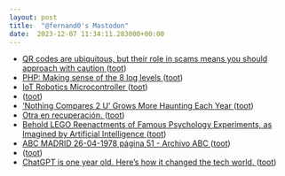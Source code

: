 ```yaml
---
layout: post
title:  "@fernand0's Mastodon"
date:  2023-12-07 11:34:11.283000+00:00
---
```

*  [QR codes are ubiquitous, but their role in scams means you should approach with caution ](https://mashable.com/article/beware-qr-code-scam) ([toot](https://mastodon.social/@fernand0/111538919917651251))
*  [PHP: Making sense of the 8 log levels  ](https://darkghosthunter.medium.com/php-making-sense-of-the-8-log-levels-ddd27c4719a) ([toot](https://mastodon.social/@fernand0/111538608863552088))
*  [IoT Robotics Microcontroller  ](https://medium.com/@MohamedWasim001/iot-robotics-microcontroller-f3f6e079924a) ([toot](https://mastodon.social/@fernand0/111538351058908055))
*  [ ](https://mastodon.social/users/fernand0/statuses/111537676569204913/activity) ([toot](https://mastodon.social/users/fernand0/statuses/111537676569204913/activity))
*  [‘Nothing Compares 2 U’ Grows More Haunting Each Year ](https://melmagazine.com/en-us/story/sinead-o-connor-nothing-compares-2-) ([toot](https://mastodon.social/@fernand0/111536718955492318))
*  [Otra en recuperación. ](https://avecesunafoto.wordpress.com/2023/12/06/otra-en-recuperacion) ([toot](https://mastodon.social/@fernand0/111534831083014914))
*  [Behold LEGO Reenactments of Famous Psychology Experiments, as Imagined by Artificial Intelligence ](https://www.openculture.com/2023/11/behold-lego-reenactments-of-famous-psychology-experiments-as-imagined-by-artificial-intelligence.htm) ([toot](https://mastodon.social/@fernand0/111534799347433082))
*  [ABC MADRID 26-04-1978 página 51 - Archivo ABC ](https://www.abc.es/archivo/periodicos/abc-madrid-19780426-51.htm) ([toot](https://mastodon.social/@fernand0/111534695035661439))
*  [ ](https://mastodon.social/@vrruiz) ([toot](https://mastodon.social/@fernand0/111534691909256497))
*  [ChatGPT is one year old. Here’s how it changed the tech world. ](https://arstechnica.com/information-technology/2023/11/chatgpt-was-the-spark-that-lit-the-fire-under-generative-ai-one-year-ago-today) ([toot](https://mastodon.social/@fernand0/111534681474995154))
